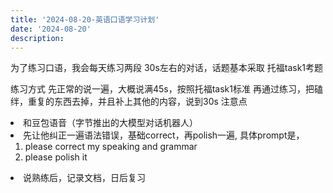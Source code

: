 ```yaml
---
title: '2024-08-20-英语口语学习计划'
date: '2024-08-20'
description: 
---
```




为了练习口语，我会每天练习两段 30s左右的对话，话题基本采取 托福task1考题

练习方式
先正常的说一遍，大概说满45s，按照托福task1标准
再通过练习，把磕绊，重复的东西去掉，并且补上其他的内容，说到30s
注意点
<li>和豆包语音（字节推出的大模型对话机器人）</li>
<li>先让他纠正一遍语法错误，基础correct，再polish一遍, 具体prompt是，<ol>
<li>please correct my speaking and grammar</li>
<li>please polish it</li>
</ol>
</li>
<li>说熟练后，记录文档，日后复习</li>
</ol>


